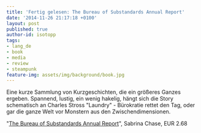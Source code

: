 ```yaml
---
title: 'Fertig gelesen: The Bureau of Substandards Annual Report'
date: '2014-11-26 21:17:18 +0100'
layout: post
published: true
author-id: isotopp
tags:
- lang_de
- book
- media
- review
- steampunk
feature-img: assets/img/background/book.jpg
---
```

Eine kurze Sammlung von Kurzgeschichten, die ein größeres Ganzes ergeben. Spannend, lustig, ein wenig hakelig, hängt sich die Story schematisch an Charles Stross "Laundry" - Bürokratie rettet den Tag, oder gar die ganze Welt vor Monstern aus den Zwischendimensionen.

"[The Bureau of Substandards Annual Report](https://www.amazon.de/Bureau-Substandards-Annual-Report-English-ebook/dp/B00DT6SPBI)", Sabrina Chase, EUR 2.68
